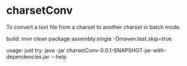 charsetConv
===========
To convert a text file from a charset to another charset in batch mode.

build:
  mvn clean package assembly:single -Dmaven.test.skip=true

usage:
  just try: java -jar charsetConv-0.0.1-SNAPSHOT-jar-with-dependencies.jar --help
